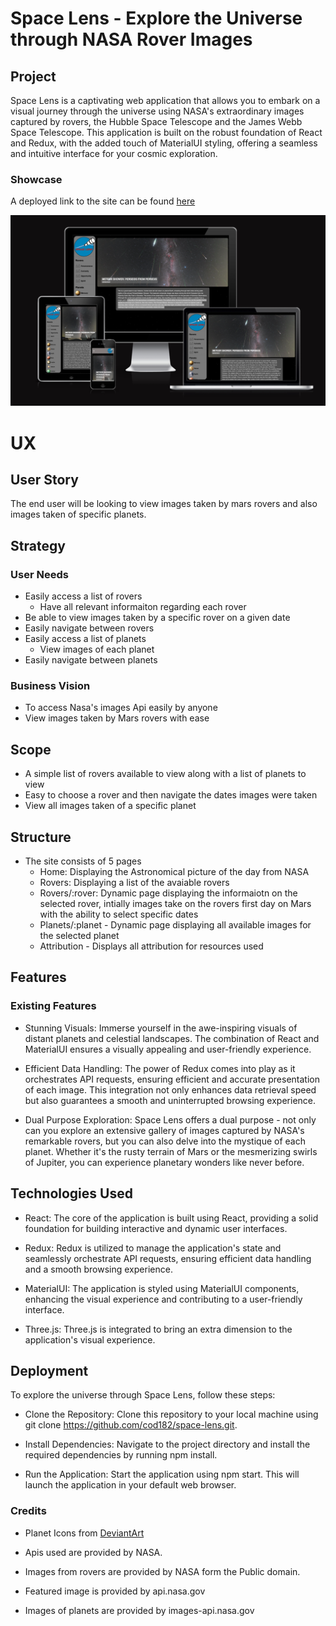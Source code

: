 # Space Lens - Explore the Universe through NASA Rover Images

## Project

Space Lens is a captivating web application that allows you to embark on a visual journey through the universe using NASA's extraordinary images captured by rovers, the Hubble Space Telescope and the James Webb Space Telescope. This application is built on the robust foundation of React and Redux, with the added touch of MaterialUI styling, offering a seamless and intuitive interface for your cosmic exploration.

### Showcase

A deployed link to the site can be found [here](https://space-lens.netlify.app/)

![Preivew](/src/assets/images/responsive.png)

# UX

## User Story

The end user will be looking to view images taken by mars rovers and also images taken of specific planets.

## Strategy

### User Needs

- Easily access a list of rovers
  - Have all relevant informaiton regarding each rover
- Be able to view images taken by a specific rover on a given date
- Easily navigate between rovers
- Easily access a list of planets
  - View images of each planet
- Easily navigate between planets

### Business Vision

- To access Nasa's images Api easily by anyone
- View images taken by Mars rovers with ease

## Scope

- A simple list of rovers available to view along with a list of planets to view
- Easy to choose a rover and then navigate the dates images were taken
- View all images taken of a specific planet

## Structure

- The site consists of 5 pages
  - Home: Displaying the Astronomical picture of the day from NASA
  - Rovers: Displaying a list of the avaiable rovers
  - Rovers/:rover: Dynamic page displaying the informaiotn on the selected rover, intially images take on the rovers first day on Mars with the ability to select specific dates
  - Planets/:planet - Dynamic page displaying all available images for the selected planet
  - Attribution - Displays all attribution for resources used

## Features

### Existing Features

- Stunning Visuals: Immerse yourself in the awe-inspiring visuals of distant planets and celestial landscapes. The combination of React and MaterialUI ensures a visually appealing and user-friendly experience.

- Efficient Data Handling: The power of Redux comes into play as it orchestrates API requests, ensuring efficient and accurate presentation of each image. This integration not only enhances data retrieval speed but also guarantees a smooth and uninterrupted browsing experience.

- Dual Purpose Exploration: Space Lens offers a dual purpose - not only can you explore an extensive gallery of images captured by NASA's remarkable rovers, but you can also delve into the mystique of each planet. Whether it's the rusty terrain of Mars or the mesmerizing swirls of Jupiter, you can experience planetary wonders like never before.

## Technologies Used

- React: The core of the application is built using React, providing a solid foundation for building interactive and dynamic user interfaces.

- Redux: Redux is utilized to manage the application's state and seamlessly orchestrate API requests, ensuring efficient data handling and a smooth browsing experience.

- MaterialUI: The application is styled using MaterialUI components, enhancing the visual experience and contributing to a user-friendly interface.

- Three.js: Three.js is integrated to bring an extra dimension to the application's visual experience.

## Deployment

To explore the universe through Space Lens, follow these steps:

- Clone the Repository: Clone this repository to your local machine using git clone https://github.com/cod182/space-lens.git.

- Install Dependencies: Navigate to the project directory and install the required dependencies by running npm install.

- Run the Application: Start the application using npm start. This will launch the application in your default web browser.

### Credits

- Planet Icons from [DeviantArt](https://www.deviantart.com/citizenjustin/art/Planetary-Icons-for-Windows-105450592)

- Apis used are provided by NASA.

- Images from rovers are provided by NASA form the Public domain.

- Featured image is provided by api.nasa.gov

- Images of planets are provided by images-api.nasa.gov
